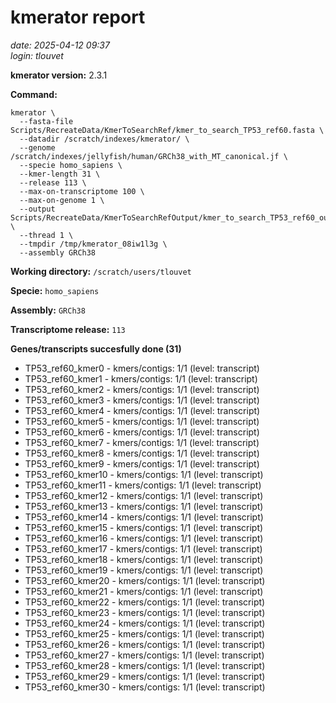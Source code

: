 # kmerator report
*date: 2025-04-12 09:37*  
*login: tlouvet*

**kmerator version:** 2.3.1

**Command:**

```
kmerator \
  --fasta-file Scripts/RecreateData/KmerToSearchRef/kmer_to_search_TP53_ref60.fasta \
  --datadir /scratch/indexes/kmerator/ \
  --genome /scratch/indexes/jellyfish/human/GRCh38_with_MT_canonical.jf \
  --specie homo_sapiens \
  --kmer-length 31 \
  --release 113 \
  --max-on-transcriptome 100 \
  --max-on-genome 1 \
  --output Scripts/RecreateData/KmerToSearchRefOutput/kmer_to_search_TP53_ref60_output \
  --thread 1 \
  --tmpdir /tmp/kmerator_08iw1l3g \
  --assembly GRCh38
```

**Working directory:** `/scratch/users/tlouvet`

**Specie:** `homo_sapiens`

**Assembly:** `GRCh38`

**Transcriptome release:** `113`

**Genes/transcripts succesfully done (31)**

- TP53_ref60_kmer0 - kmers/contigs: 1/1 (level: transcript)
- TP53_ref60_kmer1 - kmers/contigs: 1/1 (level: transcript)
- TP53_ref60_kmer2 - kmers/contigs: 1/1 (level: transcript)
- TP53_ref60_kmer3 - kmers/contigs: 1/1 (level: transcript)
- TP53_ref60_kmer4 - kmers/contigs: 1/1 (level: transcript)
- TP53_ref60_kmer5 - kmers/contigs: 1/1 (level: transcript)
- TP53_ref60_kmer6 - kmers/contigs: 1/1 (level: transcript)
- TP53_ref60_kmer7 - kmers/contigs: 1/1 (level: transcript)
- TP53_ref60_kmer8 - kmers/contigs: 1/1 (level: transcript)
- TP53_ref60_kmer9 - kmers/contigs: 1/1 (level: transcript)
- TP53_ref60_kmer10 - kmers/contigs: 1/1 (level: transcript)
- TP53_ref60_kmer11 - kmers/contigs: 1/1 (level: transcript)
- TP53_ref60_kmer12 - kmers/contigs: 1/1 (level: transcript)
- TP53_ref60_kmer13 - kmers/contigs: 1/1 (level: transcript)
- TP53_ref60_kmer14 - kmers/contigs: 1/1 (level: transcript)
- TP53_ref60_kmer15 - kmers/contigs: 1/1 (level: transcript)
- TP53_ref60_kmer16 - kmers/contigs: 1/1 (level: transcript)
- TP53_ref60_kmer17 - kmers/contigs: 1/1 (level: transcript)
- TP53_ref60_kmer18 - kmers/contigs: 1/1 (level: transcript)
- TP53_ref60_kmer19 - kmers/contigs: 1/1 (level: transcript)
- TP53_ref60_kmer20 - kmers/contigs: 1/1 (level: transcript)
- TP53_ref60_kmer21 - kmers/contigs: 1/1 (level: transcript)
- TP53_ref60_kmer22 - kmers/contigs: 1/1 (level: transcript)
- TP53_ref60_kmer23 - kmers/contigs: 1/1 (level: transcript)
- TP53_ref60_kmer24 - kmers/contigs: 1/1 (level: transcript)
- TP53_ref60_kmer25 - kmers/contigs: 1/1 (level: transcript)
- TP53_ref60_kmer26 - kmers/contigs: 1/1 (level: transcript)
- TP53_ref60_kmer27 - kmers/contigs: 1/1 (level: transcript)
- TP53_ref60_kmer28 - kmers/contigs: 1/1 (level: transcript)
- TP53_ref60_kmer29 - kmers/contigs: 1/1 (level: transcript)
- TP53_ref60_kmer30 - kmers/contigs: 1/1 (level: transcript)

